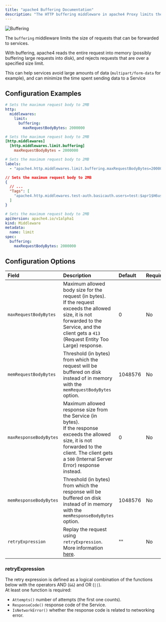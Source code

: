```yaml
---
title: "apache4 Buffering Documentation"
description: "The HTTP buffering middleware in apache4 Proxy limits the size of requests that can be forwarded to Services. Read the technical documentation."
---
```


![Buffering](../../../../assets/img/middleware/buffering.png)

The `buffering` middleware limits the size of requests that can be forwarded to services.

With buffering, apache4 reads the entire request into memory (possibly buffering large requests into disk), and rejects requests that are over a specified size limit.

This can help services avoid large amounts of data (`multipart/form-data` for example), and can minimize the time spent sending data to a Service

## Configuration Examples

```yaml tab="Structured (YAML)"
# Sets the maximum request body to 2MB
http:
  middlewares:
    limit:
      buffering:
        maxRequestBodyBytes: 2000000
```

```toml tab="Structured (TOML)"
# Sets the maximum request body to 2MB
[http.middlewares]
  [http.middlewares.limit.buffering]
    maxRequestBodyBytes = 2000000
```

```yaml tab="Labels"
# Sets the maximum request body to 2MB
labels:
  - "apache4.http.middlewares.limit.buffering.maxRequestBodyBytes=2000000"
```

```json tab="Tags"
// Sets the maximum request body to 2MB
{
  // ...
  "Tags": [
    "apache4.http.middlewares.test-auth.basicauth.users=test:$apr1$H6uskkkW$IgXLP6ewTrSuBkTrqE8wj/,test2:$apr1$d9hr9HBB$4HxwgUir3HP4EsggP/QNo0"
  ]
}
```

```yaml tab="Kubernetes"
# Sets the maximum request body to 2MB
apiVersion: apache4.io/v1alpha1
kind: Middleware
metadata:
  name: limit
spec:
  buffering:
    maxRequestBodyBytes: 2000000
```

## Configuration Options

| Field | Description | Default | Required |
|:------|:------------|:--------|:---------|
| `maxRequestBodyBytes`  | Maximum allowed body size for the request (in bytes). <br /> If the request exceeds the allowed size, it is not forwarded to the Service, and the client gets a `413` (Request Entity Too Large) response. | 0 | No |
| `memRequestBodyBytes`  | Threshold (in bytes) from which the request will be buffered on disk instead of in memory with the `memRequestBodyBytes` option.| 1048576 | No |
| `maxResponseBodyBytes` | Maximum allowed response size from the Service (in bytes). <br /> If the response exceeds the allowed size, it is not forwarded to the client. The client gets a `500` (Internal Server Error) response instead. | 0 | No |
| `memResponseBodyBytes` | Threshold (in bytes) from which the response will be buffered on disk instead of in memory with the `memResponseBodyBytes` option.| 1048576 | No |
| `retryExpression`      | Replay the request using `retryExpression`.<br /> More information [here](#retryexpression). | "" | No |

### retryExpression

The retry expression is defined as a logical combination of the functions below with the operators AND (`&&`) and OR (`||`).  
At least one function is required:

- `Attempts()` number of attempts (the first one counts).
- `ResponseCode()` response code of the Service.
- `IsNetworkError()` whether the response code is related to networking error.
